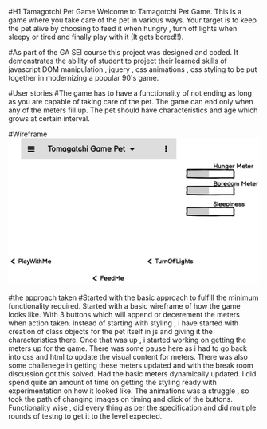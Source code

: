 #H1 Tamagotchi Pet Game
Welcome to Tamagotchi Pet Game.
This is a game where you take care of the pet in various ways. Your target is to keep the pet alive by choosing to feed it when hungry , turn off lights when sleepy or tired and finally play with it (It gets bored!!). 


#As part of the GA SEI course this project was designed and coded. It demonstrates the ability of student to project their learned skills of javascript DOM manipulation , jquery , css animations , css styling to be put together in modernizing a popular 90's game.

#User stories
#The game has to have a functionality of not ending as long as you are capable of taking care of the pet.
The game can end only when any of the meters fill up.
The pet should have characteristics and age which grows at certain interval.

#Wireframe
![WireFrame](./images/WireFrame.png)

#the approach taken
#Started with the basic approach to fulfill the minimum functionality required.
Started with a basic wireframe of how the game looks like. With 3 buttons which will append or decerement the meters when action taken.
Instead of starting with styling , i have started with creation of class objects for the pet itself in js and giving it the characteristics there. Once that was up , i started working on getting the meters up for the game. 
There was some pause here as i had to go back into css and html to update the visual content for meters. There was also some challenege in getting these meters updated and with the break room discussion got this solved. Had the basic meters dynamically updated.
I did spend quite an amount of time on getting the styling ready with experimentation on how it looked like. 
The animations was a struggle , so took the path of changing images on timing and click of the buttons. 
Functionality wise , did every thing as per the specification and did multiple rounds of testng to get it to the level expected.



